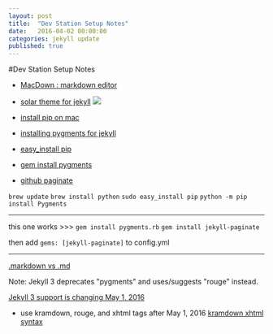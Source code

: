 ```yaml
---
layout: post
title:  "Dev Station Setup Notes"
date:   2016-04-02 00:00:00
categories: jekyll update
published: true
---
```



#Dev Station Setup Notes

* [MacDown : markdown editor](http://macdown.uranusjr.com/)

<!-- ![](http://macdown.uranusjr.com/static/base/img/logo.png) -->

* [solar theme for jekyll](https://github.com/howkj1/solar-theme-jekyll.git)
![](https://camo.githubusercontent.com/6f968e8ecb93a5f49e5408fdba6770a18b68f851/687474703a2f2f692e696d6775722e636f6d2f556e6e52686b742e706e67)

* [install pip on mac](http://stackoverflow.com/questions/17271319/installing-pip-on-mac-os-x)
* [installing pygments for jekyll](http://jekyll-windows.juthilo.com/3-syntax-highlighting/)
* [easy_install pip](http://stackoverflow.com/questions/17271319/installing-pip-on-mac-os-x)
* [gem install pygments](http://stackoverflow.com/questions/33439019/jekyll-serve-didnt-work-it-looks-like-you-dont-have-pygments-or-one-of-its-dep)
* [github paginate](https://github.com/jekyll/jekyll-paginate)

`brew update`
`brew install python`
`sudo easy_install pip`
`python -m pip install Pygments`

-----

this one works >>>
`gem install pygments.rb`
`gem install jekyll-paginate`

then add
`gems: [jekyll-paginate]`
to config.yml

-----


[.markdown vs .md](http://superuser.com/questions/249436/file-extension-for-markdown-files)

Note:
Jekyll 3 deprecates "pygments" and uses/suggests "rouge" instead.

[Jekyll 3 support is changing May 1, 2016](https://github.com/blog/2100-github-pages-now-faster-and-simpler-with-jekyll-3-0)

* use kramdown, rouge, and xhtml tags after May 1, 2016
[kramdown xhtml syntax](http://kramdown.gettalong.org/syntax.html)
